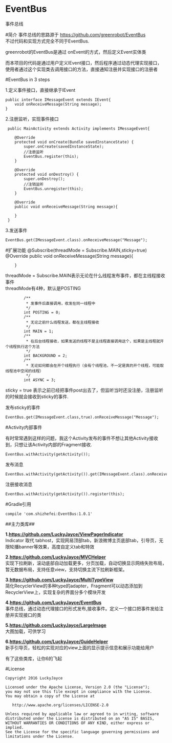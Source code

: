 # EventBus
事件总线

#简介
事件总线的思路源于 https://github.com/greenrobot/EventBus  
不过代码和实现方式完全不同于EventBus.

greenrobot的EventBus是通过 onEvent的方式，然后定义Event实体类  

而本项目的代码是通过用户定义IEvent接口，然后程序通过动态代理实现接口，  使用者通过这个实现类去调用接口的方法，直接通知注册并实现接口的注册者

#EventBus in 3 steps

1.定义事件接口，直接继承于IEvent	

	public interface IMessageEvent extends IEvent{ 
    	void onReceiveMessage(String message);
    }

2.注册监听，实现事件接口

	 public MainActivity extends Activity implements IMessageEvent{

	    @Override
	    protected void onCreate(Bundle savedInstanceState) {
	        super.onCreate(savedInstanceState);
			//注册监听
			EventBus.register(this);
		}

	    @Override
	    protected void onDestroy() {
	        super.onDestroy();
			//注销监听
			EventBus.unregister(this);
	    }

		@Override
		public void onReceiveMessage(String message){
	       
	    }
	 }

3.发送事件

	EventBus.get(IMessageEvent.class).onReceiveMessage("Message");

#扩展功能
        @Subscribe(threadMode = Subscribe.MAIN,sticky=true)
		@Override
		public void onReceiveMessage(String message){
	       
	    }

threadMode = Subscribe.MAIN表示无论在什么线程发布事件，都在主线程接收事件  
threadMode有4种，默认是POSTING    

		    /**
		     * 发事件后直接调用，收发在同一线程中
		     */
		    int POSTING = 0;
		    /**
		     * 无论之前什么线程发送，都在主线程接收
		     */
		    int MAIN = 1;
		    /**
		     * 在后台线程接收，如果发送的线程不是主线程直接调用这个，如果是主线程就开个线程执行这个方法
		     */
		    int BACKGROUND = 2;
		    /**
		     * 无论如何都会在开个线程执行（会有个线程池，不一定是真的开个线程，可能取线程池中空闲的线程）
		     */
		    int ASYNC = 3;
sticky = true 表示之前已经把事件post出去了，但监听当时还没注册，注册监听的时候就会接收到sticky的事件.  
  
发布sticky的事件

	EventBus.get(IMessageEvent.class,true).onReceiveMessage("Message");

#Activity内部事件

有时常常遇到这样的问题，我这个Activity发布的事件不想让其他Activity接收到，只想让该Activity内部的Fragment接收.  
	
    EventBus.withActivity(getActivity());

发布消息

	EventBus.withActivity(getActivity()).get(IMessageEvent.class).onReceiveMessage("Message");

注册接收消息

	EventBus.withActivity(getActivity()).register(this);

#Gradle引用
	
	compile 'com.shizhefei:EventBus:1.0.1'

##主力类库##

**1.https://github.com/LuckyJayce/ViewPagerIndicator**  
Indicator 取代 tabhost，实现网易顶部tab，新浪微博主页底部tab，引导页，无限轮播banner等效果，高度自定义tab和特效

**2.https://github.com/LuckyJayce/MVCHelper**  
实现下拉刷新，滚动底部自动加载更多，分页加载，自动切换显示网络失败布局，暂无数据布局，支持任意view，支持切换主流下拉刷新框架。

**3.https://github.com/LuckyJayce/MultiTypeView**  
简化RecyclerView的多种type的adapter，Fragment可以动态添加到RecyclerView上，实现复杂的界面分多个模块开发

**4.https://github.com/LuckyJayce/EventBus**  
事件总线，通过动态代理接口的形式发布,接收事件。定义一个接口把事件发给注册并实现接口的类

**5.https://github.com/LuckyJayce/LargeImage**  
大图加载，可供学习

**6.https://github.com/LuckyJayce/GuideHelper**   
新手引导页，轻松的实现对应的view上面的显示提示信息和展示功能给用户  

有了这些类库，让你6的飞起

#License

	Copyright 2016 LuckyJayce
	
	Licensed under the Apache License, Version 2.0 (the "License");
	you may not use this file except in compliance with the License.
	You may obtain a copy of the License at
	
	   http://www.apache.org/licenses/LICENSE-2.0
	
	Unless required by applicable law or agreed to in writing, software
	distributed under the License is distributed on an "AS IS" BASIS,
	WITHOUT WARRANTIES OR CONDITIONS OF ANY KIND, either express or implied.
	See the License for the specific language governing permissions and
	limitations under the License.
